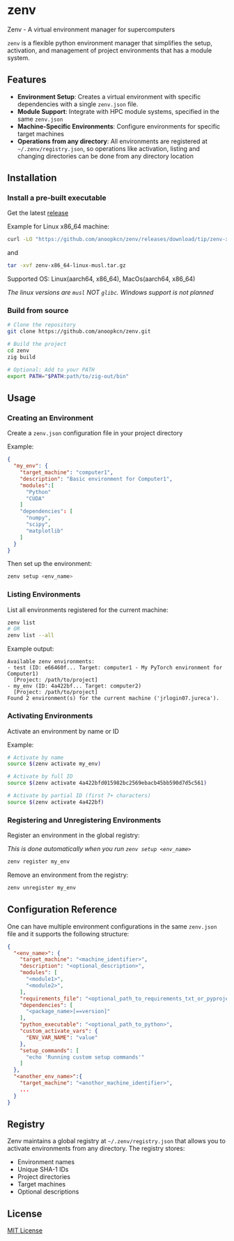 # zenv
Zenv - A virtual environment manager for supercomputers

`zenv` is a flexible python environment manager that simplifies the setup, activation, and management of project environments that has a module system.

## Features

- **Environment Setup**: Creates a virtual environment with specific dependencies with a single `zenv.json` file.
- **Module Support**: Integrate with HPC module systems, specified in the same `zenv.json`
- **Machine-Specific Environments**: Configure environments for specific target machines
- **Operations from any directory**: All environments are registered at `~/.zenv/registry.json`, so operations like activation, listing and changing directories can be done from any directory location

## Installation

### Install a pre-built executable
Get the latest [release](https://github.com/anoopkcn/zenv/releases)

Example for Linux x86_64 machine:
```bash
curl -LO "https://github.com/anoopkcn/zenv/releases/download/tip/zenv-x86_64-linux-musl.tar.gz"
```
and
```bash
tar -xvf zenv-x86_64-linux-musl.tar.gz
```

Supported OS: Linux(aarch64, x86_64), MacOs(aarch64, x86_64)

*The linux versions are `musl` NOT `glibc`. Windows support is not planned*

### Build from source
```bash
# Clone the repository
git clone https://github.com/anoopkcn/zenv.git

# Build the project
cd zenv
zig build

# Optional: Add to your PATH
export PATH="$PATH:path/to/zig-out/bin"
```

## Usage

### Creating an Environment

Create a `zenv.json` configuration file in your project directory

Example:
```json
{
  "my_env": {
    "target_machine": "computer1",
    "description": "Basic environment for Computer1",
    "modules":[
      "Python"
      "CUDA"
    ]
    "dependencies": [
      "numpy",
      "scipy",
      "matplotlib"
    ]
  }
}
```

Then set up the environment:

```bash
zenv setup <env_name>
```

### Listing Environments

List all environments registered for the current machine:

```bash
zenv list
# OR
zenv list --all
```

Example output:
```
Available zenv environments:
- test (ID: e66460f... Target: computer1 - My PyTorch environment for Computer1)
  [Project: /path/to/project]
- my_env (ID: 4a422bf... Target: computer2)
  [Project: /path/to/project]
Found 2 environment(s) for the current machine ('jrlogin07.jureca').
```

### Activating Environments

Activate an environment by name or ID

Example:
```bash
# Activate by name
source $(zenv activate my_env)

# Activate by full ID
source $(zenv activate 4a422bfd015982bc2569ebacb45bb590d7d5c561)

# Activate by partial ID (first 7+ characters)
source $(zenv activate 4a422bf)
```

### Registering and Unregistering Environments

Register an environment in the global registry:

*This is done automatically when you run `zenv setup <env_name>`*

```bash
zenv register my_env
```

Remove an environment from the registry:

```bash
zenv unregister my_env
```

## Configuration Reference

One can have multiple environment configurations in the same  `zenv.json` file and it supports the following structure:

```json
{
  "<env_name>": {
    "target_machine": "<machine_identifier>",
    "description": "<optional_description>",
    "modules": [
      "<module1>",
      "<module2>",
    ],
    "requirements_file": "<optional_path_to_requirements_txt_or_pyproject_toml>",
    "dependencies": [
      "<package_name>[==version]"
    ],
    "python_executable": "<optional_path_to_python>",
    "custom_activate_vars": {
      "ENV_VAR_NAME": "value"
    },
    "setup_commands": [
      "echo 'Running custom setup commands'"
    ]
  },
  "<another_env_name>":{
    "target_machine": "<anothor_machine_identifier>",
    ...
  }
}
```

## Registry

Zenv maintains a global registry at `~/.zenv/registry.json` that allows you to activate environments from any directory. The registry stores:

- Environment names
- Unique SHA-1 IDs
- Project directories
- Target machines
- Optional descriptions

## License

[MIT License](LICENSE)
